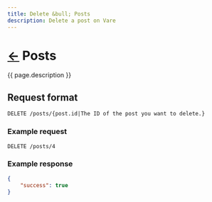 ```yaml
---
title: Delete &bull; Posts
description: Delete a post on Vare
---
```

# [&larr;](/posts/) Posts
{{ page.description }}
## Request format
```request
DELETE /posts/{post.id|The ID of the post you want to delete.}
```
### Example request
```request
DELETE /posts/4
```
### Example response
```json
{
	"success": true
}
```